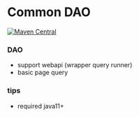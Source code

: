 # Common DAO

[![Maven Central](https://img.shields.io/maven-central/v/com.hibegin/common-dao.svg?label=Maven%20Central)](https://central.sonatype.com/artifact/com.hibegin/common-dao)

### DAO

- support webapi (wrapper query runner)
- basic page query

### tips

- required java11+
